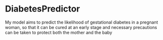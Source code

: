 # DiabetesPredictor
My model aims to predict the likelihood of  gestational diabetes in a pregnant woman, so that it can be cured at an early stage and  necessary precautions can be taken to protect both the mother and the baby
